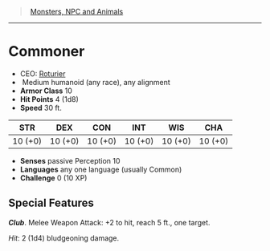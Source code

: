 ﻿---
!MonsterVO
Type: humanoid (any race)
Size: Medium
Alignment: any alignment
ArmorClass: 10
HitPoints: 4 (1d8)
Speed: 30 ft.
Strength: 10 (+0)
Dexterity: 10 (+0)
Constitution: 10 (+0)
Intelligence: 10 (+0)
Wisdom: 10 (+0)
Charisma: 10 (+0)
Senses: passive Perception 10
Languages: any one language (usually Common)
Challenge: 0 (10 XP)
Id: monsters_vo.md#commoner
ParentLink: monsters_vo.md#monsters-npc-and-animals
Name: Commoner
ParentName: Monsters, NPC and Animals
NameLevel: 1
AltName: '[Roturier](hd_monsters_roturier.md)'
---
> [Monsters, NPC and Animals](srd_monsters.md)

---

# Commoner

- CEO: [Roturier](hd_monsters_roturier.md)
-  Medium humanoid (any race), any alignment
- **Armor Class** 10
- **Hit Points** 4 (1d8)
- **Speed** 30 ft.

|STR|DEX|CON|INT|WIS|CHA|
|---|---|---|---|---|---|
|10 (+0)|10 (+0)|10 (+0)|10 (+0)|10 (+0)|10 (+0)|

- **Senses** passive Perception 10
- **Languages** any one language (usually Common)
- **Challenge** 0 (10 XP)

## Special Features

**_Club_**. Melee Weapon Attack: +2 to hit, reach 5 ft., one target.

_Hit_: 2 (1d4) bludgeoning damage.

